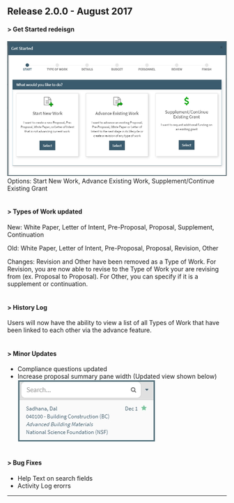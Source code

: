 ## Release 2.0.0 - August 2017
#### **> Get Started redeisgn**
![Proposal Initiator Start Screen](images/navigation/NavIni_Start.jpg)
Options: Start New Work, Advance Existing Work, Supplement/Continue Existing Grant
<br><br>

#### **> Types of Work updated**

  New: White Paper, Letter of Intent, Pre-Proposal, Proposal, Supplement, Continuation

  Old: White Paper, Letter of Intent, Pre-Proposal, Proposal, Revision, Other

  Changes: Revision and Other have been removed as a Type of Work.  For Revision, you are now able to revise to the Type of Work your are revising from (ex. Proposal to Proposal).  For Other, you can specify if it is a supplement or continuation.
<br><br>

#### **> History Log**
  Users will now have the ability to view a list of all Types of Work that have been linked to each other via the advance feature.
<br><br>

#### **> Minor Updates**  
- Compliance questions updated
- Increase proposal summary pane width (Updated view shown below)
![New Summary Width](images/newSummaryWidth.jpg)
<br><br>

#### **> Bug Fixes**
- Help Text on search fields
- Activity Log erorrs  

---------
